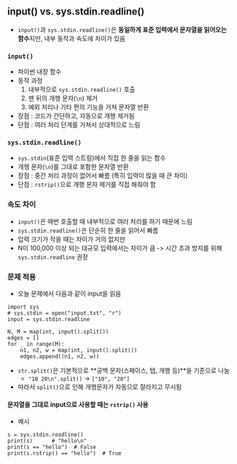 ## input() vs. sys.stdin.readline()
- `input()`과 `sys.stdin.readline()`은 **동일하게 표준 입력에서 문자열을 읽어오는 함수**지만, 내부 동작과 속도에 차이가 있음 

### `input()`
- 파이썬 내장 함수
- 동작 과정
    1. 내부적으로 `sys.stdin.readline()` 호출
    2. 맨 뒤의 개행 문자(`\n`) 제거
    3. 예외 처리나 기타 편의 기능을 거쳐 문자열 반환 
- 장점 : 코드가 간단하고, 자동으로 개행 제거됨
- 단점 : 여러 처리 단계를 거쳐서 상대적으로 느림

### `sys.stdin.readline()`
- `sys.stdin`(표준 입력 스트림)에서 직접 한 줄을 읽는 함수
- 개행 문자(`\n`)를 그대로 포함한 문자열 반환
- 장점 : 중간 처리 과정이 없어서 빠름 (특히 입력이 많을 때 큰 차이)
- 단점 : `rstrip()`으로 개행 문자 제거를 직접 해줘야 함

### 속도 차이
- `input()`은 매번 호출할 때 내부적으로 여러 처리를 하기 때문에 느림
- `sys.stdin.readline()`은 단순히 한 줄을 읽어서 빠름
- 입력 크기가 작을 때는 차이가 거의 없지만
- N이 100,000 이상 되는 대규모 입력에서는 차이가 큼
    -> 시간 초과 방지를 위해 `sys.stdin.readline` 권장

### 문제 적용
- 오늘 문제에서 다음과 같이 input을 읽음
```
import sys
# sys.stdin = open("input.txt", "r")
input = sys.stdin.readline

N, M = map(int, input().split())
edges = []
for _ in range(M):
    n1, n2, w = map(int, input().split())
    edges.append((n1, n2, w))
```

- `str.split()`은 기본적으로 **공백 문자(스페이스, 탭, 개행 등)**을 기준으로 나눔
    - `"10 20\n".split()` → `["10", "20"]`
- 따라서 `split()`으로 인해 개행문자가 자동으로 잘라지고 무시됨 

#### 문자열을 그대로 input으로 사용할 때는 `rstrip()` 사용
- 예시
```
s = sys.stdin.readline()
print(s)      # "hello\n"
print(s == "hello")  # False
print(s.rstrip() == "hello")  # True
```